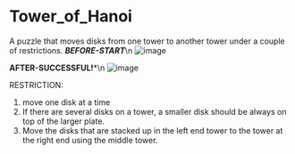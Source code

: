 # Tower_of_Hanoi
A puzzle that moves disks from one tower to another tower under a couple of restrictions.
***BEFORE-START***\n
![image](https://github.com/user-attachments/assets/36ce5a32-ca07-4281-9cc0-1449ef66a647)

**AFTER-SUCCESSFUL!***\n
![image](https://github.com/user-attachments/assets/d736a7b2-ffef-4093-aeeb-f864b3ee6ff1)

RESTRICTION:
1. move one disk at a time
2. If there are several disks on a tower, a smaller disk should be always on top of the larger plate.
3. Move the disks that are stacked up in the left end tower to the tower at the right end using the middle tower.
